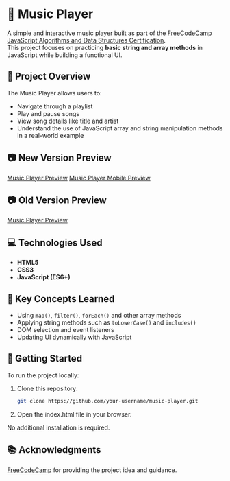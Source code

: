 # 🎸 Music Player

A simple and interactive music player built as part of the [FreeCodeCamp JavaScript Algorithms and Data Structures Certification](https://www.freecodecamp.org/learn/javascript-algorithms-and-data-structures-v8/learn-basic-string-and-array-methods-by-building-a-music-player/).  
This project focuses on practicing **basic string and array methods** in JavaScript while building a functional UI.

## 📜 Project Overview

The Music Player allows users to:
- Navigate through a playlist
- Play and pause songs
- View song details like title and artist
- Understand the use of JavaScript array and string manipulation methods in a real-world example

## 📷 New Version Preview

[Music Player Preview](./new-music-player-preview.webp)
[Music Player Mobile Preview](./new-music-player-mobile-preview.webp)

## 📷 Old Version Preview

[Music Player Preview](./preview.webp)

## 💻 Technologies Used
- **HTML5**
- **CSS3** 
- **JavaScript (ES6+)**

## 🎯 Key Concepts Learned
- Using `map()`, `filter()`, `forEach()` and other array methods
- Applying string methods such as `toLowerCase()` and `includes()`
- DOM selection and event listeners
- Updating UI dynamically with JavaScript

## 🚀 Getting Started

To run the project locally:

1. Clone this repository:
   ```bash
   git clone https://github.com/your-username/music-player.git

2. Open the index.html file in your browser.    
   
No additional installation is required.

## 📚 Acknowledgments

[FreeCodeCamp](https://www.freecodecamp.org/) for providing the project idea and guidance.